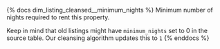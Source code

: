 {% docs dim_listing_cleansed__minimum_nights %}
Minimum number of nights required to rent this property.

Keep in mind that old listings might have `minimum_nights` set to 0 in the source table.
Our cleansing algorithm updates this to `1`
{% enddocs %}